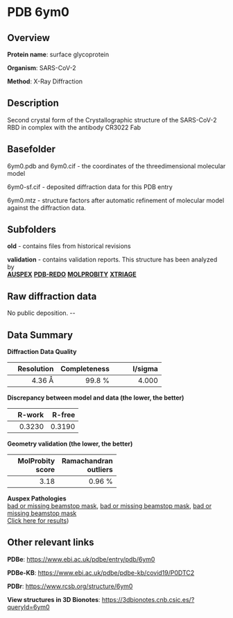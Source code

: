 # PDB 6ym0

## Overview

**Protein name**: surface glycoprotein

**Organism**: SARS-CoV-2

**Method**: X-Ray Diffraction

## Description

Second crystal form of the Crystallographic structure of the SARS-CoV-2 RBD in complex with the antibody CR3022 Fab

## Basefolder

6ym0.pdb and 6ym0.cif - the coordinates of the threedimensional molecular model

6ym0-sf.cif - deposited diffraction data for this PDB entry

6ym0.mtz - structure factors after automatic refinement of molecular model against the diffraction data.

## Subfolders



**old** - contains files from historical revisions

**validation** - contains validation reports. This structure has been analyzed by <br>[**AUSPEX**](https://github.com/thorn-lab/coronavirus_structural_task_force/tree/master/pdb/surface_glycoprotein/SARS-CoV-2/6ym0/validation/auspex) [**PDB-REDO**](https://github.com/thorn-lab/coronavirus_structural_task_force/tree/master/pdb/surface_glycoprotein/SARS-CoV-2/6ym0/validation/pdb-redo) [**MOLPROBITY**](https://github.com/thorn-lab/coronavirus_structural_task_force/tree/master/pdb/surface_glycoprotein/SARS-CoV-2/6ym0/validation/molprobity) [**XTRIAGE**](https://github.com/thorn-lab/coronavirus_structural_task_force/blob/master/pdb/surface_glycoprotein/SARS-CoV-2/6ym0/validation/Xtriage_output.log)  



## Raw diffraction data

No public deposition. --<br> 

## Data Summary
**Diffraction Data Quality**

|   | Resolution | Completeness| I/sigma |
|---|-------------:|----------------:|--------------:|
|   |4.36 Å|99.8  %|<img width=50/>4.000|

**Discrepancy between model and data (the lower, the better)**

|   | **R-work**| **R-free**   
|---|-------------:|----------------:|           
||  0.3230|  0.3190|

**Geometry validation (the lower, the better)**

|   |**MolProbity<br>score**| **Ramachandran<br>outliers** 
|---|-------------:|----------------:|
||  3.18|  0.96 %|

**Auspex Pathologies**<br> [bad or missing beamstop mask](https://www.auspex.de/pathol/#2), [bad or missing beamstop mask](https://www.auspex.de/pathol/#2), [bad or missing beamstop mask](https://www.auspex.de/pathol/#2)<br>[Click here for results](https://github.com/thorn-lab/coronavirus_structural_task_force/blob/master/pdb/surface_glycoprotein/SARS-CoV-2/6ym0/validation/auspex/6ym0_auspex_comments.txt))

 



## Other relevant links 
**PDBe**:  https://www.ebi.ac.uk/pdbe/entry/pdb/6ym0

**PDBe-KB**: https://www.ebi.ac.uk/pdbe/pdbe-kb/covid19/P0DTC2 
 
**PDBr**: https://www.rcsb.org/structure/6ym0 

**View structures in 3D Bionotes**: https://3dbionotes.cnb.csic.es/?queryId=6ym0


